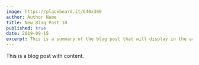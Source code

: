 ```yaml
---
image: https://placebeard.it/640x360
author: Author Name
title: New Blog Post 10
published: true
date: 2019-09-15
excerpt: This is a summary of the blog post that will display in the article list.
---
```


This is a blog post with content.